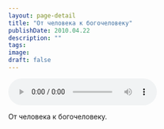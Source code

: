```yaml
---
layout: page-detail
title: "От человека к богочеловеку"
publishDate: 2010.04.22
description: ""
tags:
image:
draft: false
---
```


<audio title="2010.04.22 - От человека к богочеловеку.mp3" src="/upload/iblock/b57/b575ce7b7ad6f23993d94858dc437a5f.mp3" controls=""></audio>

 От человека к богочеловеку. 

  
